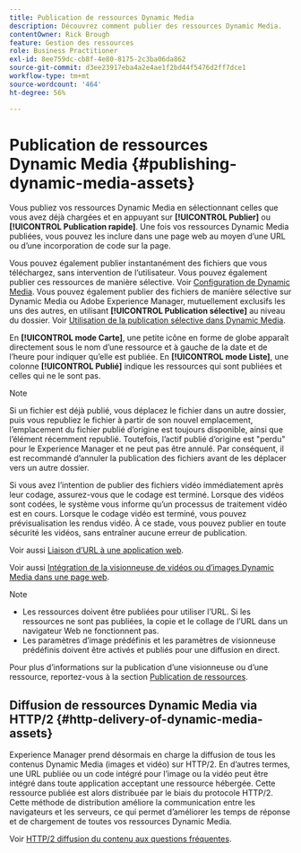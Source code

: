 ```yaml
---
title: Publication de ressources Dynamic Media
description: Découvrez comment publier des ressources Dynamic Media.
contentOwner: Rick Brough
feature: Gestion des ressources
role: Business Practitioner
exl-id: 8ee759dc-cb8f-4e80-8175-2c3ba06da862
source-git-commit: d3ee23917eba4a2e4ae1f2bd44f5476d2ff7dce1
workflow-type: tm+mt
source-wordcount: '464'
ht-degree: 56%

---
```


# Publication de ressources Dynamic Media {#publishing-dynamic-media-assets}

Vous publiez vos ressources Dynamic Media en sélectionnant celles que vous avez déjà chargées et en appuyant sur **[!UICONTROL Publier]** ou **[!UICONTROL Publication rapide]**. Une fois vos ressources Dynamic Media publiées, vous pouvez les inclure dans une page web au moyen d’une URL ou d’une incorporation de code sur la page.

Vous pouvez également publier instantanément des fichiers que vous téléchargez, sans intervention de l’utilisateur. Vous pouvez également publier ces ressources de manière sélective. Voir [Configuration de Dynamic Media](config-dm.md). Vous pouvez également publier des fichiers de manière sélective sur Dynamic Media ou Adobe Experience Manager, mutuellement exclusifs les uns des autres, en utilisant **[!UICONTROL Publication sélective]** au niveau du dossier. Voir [Utilisation de la publication sélective dans Dynamic Media](/help/assets/dynamic-media/selective-publishing.md).

En **[!UICONTROL mode Carte]**, une petite icône en forme de globe apparaît directement sous le nom d’une ressource et à gauche de la date et de l’heure pour indiquer qu’elle est publiée. En **[!UICONTROL mode Liste]**, une colonne **[!UICONTROL Publié]** indique les ressources qui sont publiées et celles qui ne le sont pas.

>[!NOTE]
>
>Si un fichier est déjà publié, vous déplacez le fichier dans un autre dossier, puis vous republiez le fichier à partir de son nouvel emplacement, l’emplacement du fichier publié d’origine est toujours disponible, ainsi que l’élément récemment republié. Toutefois, l’actif publié d’origine est &quot;perdu&quot; pour le Experience Manager et ne peut pas être annulé. Par conséquent, il est recommandé d’annuler la publication des fichiers avant de les déplacer vers un autre dossier.

Si vous avez l’intention de publier des fichiers vidéo immédiatement après leur codage, assurez-vous que le codage est terminé. Lorsque des vidéos sont codées, le système vous informe qu’un processus de traitement vidéo est en cours. Lorsque le codage vidéo est terminé, vous pouvez prévisualisation les rendus vidéo. À ce stade, vous pouvez publier en toute sécurité les vidéos, sans entraîner aucune erreur de publication.

Voir aussi [Liaison d’URL à une application web](linking-urls-to-yourwebapplication.md).

Voir aussi [Intégration de la visionneuse de vidéos ou d’images Dynamic Media dans une page web](embed-code.md).

>[!NOTE]
>
>* Les ressources doivent être publiées pour utiliser l’URL. Si les ressources ne sont pas publiées, la copie et le collage de l’URL dans un navigateur Web ne fonctionnent pas.
>* Les paramètres d’image prédéfinis et les paramètres de visionneuse prédéfinis doivent être activés et publiés pour une diffusion en direct.

>



Pour plus d’informations sur la publication d’une visionneuse ou d’une ressource, reportez-vous à la section [Publication de ressources](/help/assets/manage-digital-assets.md).

## Diffusion de ressources Dynamic Media via HTTP/2  {#http-delivery-of-dynamic-media-assets}

Experience Manager prend désormais en charge la diffusion de tous les contenus Dynamic Media (images et vidéo) sur HTTP/2. En d’autres termes, une URL publiée ou un code intégré pour l’image ou la vidéo peut être intégré dans toute application acceptant une ressource hébergée. Cette ressource publiée est alors distribuée par le biais du protocole HTTP/2. Cette méthode de distribution améliore la communication entre les navigateurs et les serveurs, ce qui permet d’améliorer les temps de réponse et de chargement de toutes vos ressources Dynamic Media.

Voir [HTTP/2 diffusion du contenu aux questions fréquentes](/help/assets/dynamic-media/http2faq.md).

<!--this md file used to reside under sites-administering-->
